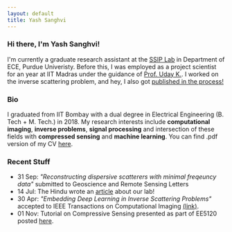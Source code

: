 ```yaml
---
layout: default
title: Yash Sanghvi
---
```

### Hi there, I'm Yash Sanghvi!
I'm currently a graduate research assistant at the [SSIP Lab](https://engineering.purdue.edu/ChanGroup/) in Department of ECE, Purdue Univeristy. Before this, I was employed as a project scientist for an year at IIT Madras under the guidance of [Prof. Uday K.](http://www.ee.iitm.ac.in/uday/).  I worked on the inverse scattering problem, and hey, I also got [published in the process!](https://ieeexplore.ieee.org/document/8709721)

### Bio
I graduated from IIT Bombay with a dual degree in Electrical Engineering (B. Tech + M. Tech.) in 2018. My research interests include **computational imaging**, **inverse problems**, **signal processing** and intersection of these fields with **compressed sensing** and **machine learning**.
You can find .pdf version of my CV [here](/Sanghvi_CV.pdf).


### Recent Stuff
* 31 Sep: _"Reconstructing dispersive scatterers with minimal freqeuncy data"_ submitted to Geoscience and Remote Sensing Letters
* 14 Jul: The Hindu wrote an [article](https://t.co/iEGZZLWJ4b) about our lab! 
* 30 Apr: _"Embedding Deep Learning in Inverse Scattering Problems"_ accepted to IEEE Transactions on Computational Imaging [(link)](https://ieeexplore.ieee.org/document/8709721).
* 01 Nov: Tutorial on Compressive Sensing presented as part of EE5120 posted [here](/blog/2018-11-1-CS-tutorial).

